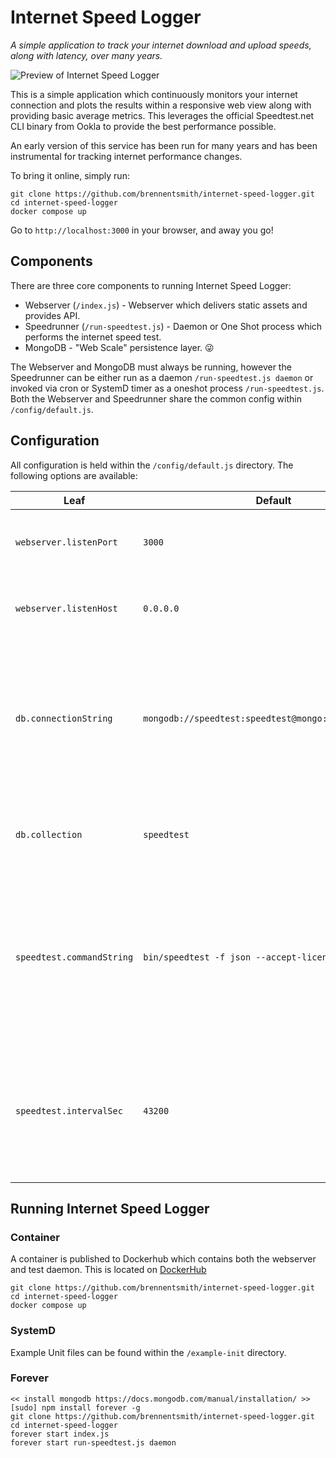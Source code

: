 # Internet Speed Logger

_A simple application to track your internet download and upload speeds, along with latency, over many years._

![Preview of Internet Speed Logger](https://i.imgur.com/gkdfo4F.gifv)

This is a simple application which continuously monitors your internet connection and plots the results within a responsive web view along with providing basic average metrics. This leverages the official Speedtest.net CLI binary from Ookla to provide the best performance possible.

An early version of this service has been run for many years and has been instrumental for tracking internet performance changes.

To bring it online, simply run:
```
git clone https://github.com/brennentsmith/internet-speed-logger.git
cd internet-speed-logger
docker compose up
```
Go to `http://localhost:3000` in your browser, and away you go!

## Components

There are three core components to running Internet Speed Logger:
- Webserver (`/index.js`) - Webserver which delivers static assets and provides API. 
- Speedrunner (`/run-speedtest.js`) - Daemon or One Shot process which performs the internet speed test.
- MongoDB - "Web Scale" persistence layer. 😜

The Webserver and MongoDB must always be running, however the Speedrunner can be either run as a daemon `/run-speedtest.js daemon` or invoked via cron or SystemD timer as a oneshot process `/run-speedtest.js`. Both the Webserver and Speedrunner share the common config within `/config/default.js`.

## Configuration

All configuration is held within the `/config/default.js` directory. The following options are available:

| Leaf | Default | Description |
| -- | -- | -- |
| `webserver.listenPort`      | `3000`       | Port which the webserver will listen on   |
| `webserver.listenHost`      | `0.0.0.0`       | Host which the webserver will listen on   |
| `db.connectionString`   | `mongodb://speedtest:speedtest@mongo:27017/speedtest`        | Connection string the connection for the backend MongoDB compliant database. See: [Connection String URI Format](https://docs.mongodb.com/manual/reference/connection-string/)      |
| `db.collection`      | `speedtest`       | Collection to use within MongoDB compliant database.   |
| `speedtest.commandString`      | `bin/speedtest -f json --accept-license`       | Raw command to execute to perform speed test. Change this if you want it on a different path or specify a specific server.   |
| `speedtest.intervalSec`      | `43200`       | Interval for which the speedtest will be run. This will be randomly skewed +/- 25% and floored at 1800 seconds.   |

## Running Internet Speed Logger

### Container
A container is published to Dockerhub which contains both the webserver and test daemon. This is located on [DockerHub](https://cloud.docker.com/u/brennentsmith/repository/docker/brennentsmith/internet-speed-logger)

```
git clone https://github.com/brennentsmith/internet-speed-logger.git
cd internet-speed-logger
docker compose up
```

### SystemD 
Example Unit files can be found within the `/example-init` directory.

### Forever
```
<< install mongodb https://docs.mongodb.com/manual/installation/ >>
[sudo] npm install forever -g
git clone https://github.com/brennentsmith/internet-speed-logger.git
cd internet-speed-logger
forever start index.js
forever start run-speedtest.js daemon
```
